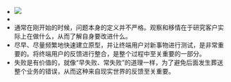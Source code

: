 - ![](https://news.mbalib.com/uploads/image/2020/0811/20200811804c1b530898f2f1df18cd9c8daf17aa.png)
-
- 通常在刚开始的时候，问题本身的定义并不严格。观察和移情在于研究客户实际上在做什么，从而了解自身要改进什么。
- 尽早、尽量频繁地快速建立原型，并让终端用户对新事物进行测试，是非常重要的。将终端用户的反馈进行整合，是整个过程中至关重要的一部分。
- 失败是有价值的，就像“早失败、常失败”的道理一样，为了避免后面发生葬送整个业务的错误，从而这种来自现实世界的反馈至关重要。